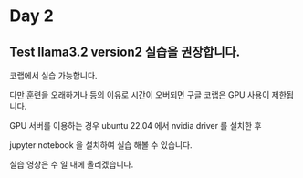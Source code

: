 # Day 2

## Test llama3.2 version2 실습을 권장합니다.

코랩에서 실습 가능합니다. 

다만 훈련을 오래하거나 등의 이유로 시간이 오버되면 구글 코랩은 GPU 사용이 제한됩니다.

GPU 서버를 이용하는 경우 ubuntu 22.04 에서 nvidia driver 를 설치한 후

jupyter notebook 을 설치하여 실습 해볼 수 있습니다.

실습 영상은 수 일 내에 올리겠습니다.
